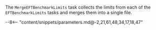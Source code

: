 The `MergeEFTBenchmarkLimits` task collects the limits from each of the `EFTBenchmarkLimits` tasks and merges them into a single file.

<div class="dhi_parameter_table">

--8<-- "content/snippets/parameters.md@-2,21,61,48,34,17,18,47"

</div>
